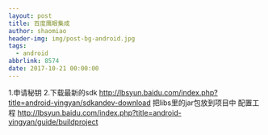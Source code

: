 ```yaml
---
layout: post
title: 百度鹰眼集成
author: shaomiao
header-img: img/post-bg-android.jpg
tags:
  - android
abbrlink: 8574
date: 2017-10-21 00:00:00
---
```

1.申请秘钥
2.下载最新的sdk
http://lbsyun.baidu.com/index.php?title=android-yingyan/sdkandev-download
把libs里的jar包放到项目中
配置工程
http://lbsyun.baidu.com/index.php?title=android-yingyan/guide/buildproject
